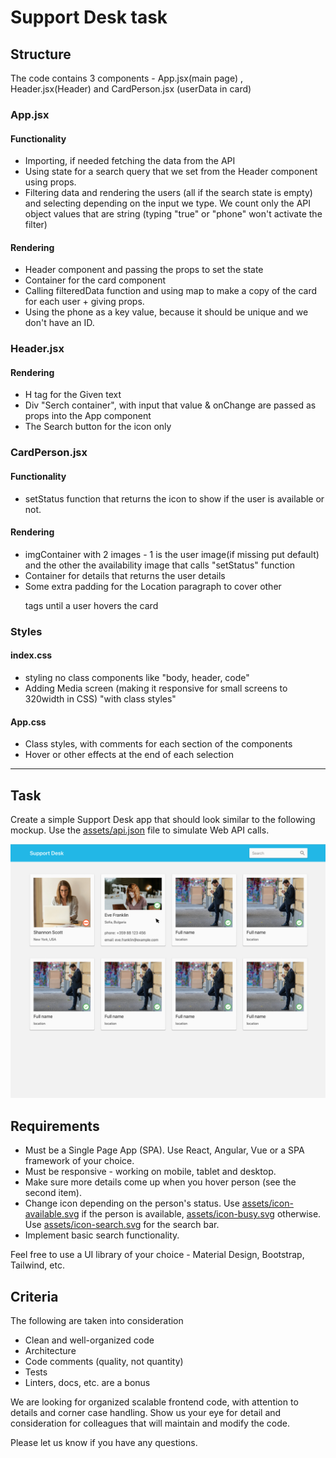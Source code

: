 # Support Desk task

## Structure

The code contains 3 components - App.jsx(main page) , Header.jsx(Header) and CardPerson.jsx (userData in card)

###  App.jsx

#### Functionality
 - Importing, if needed fetching the data from the API
 - Using state for a search query that we set from the Header component using props.
 - Filtering data and rendering the users (all if the search state is empty) and selecting depending on the input we type. We count only the API object values that are string (typing "true" or "phone" won't activate the filter)
#### Rendering
 - Header component and passing the props to set the state
 - Container for the card component
 - Calling filteredData function and using map to make a copy of the card for each user + giving props. 
 - Using the phone as a key value, because it should be unique and we don't have an ID.

###  Header.jsx


#### Rendering
 - H tag for the Given text
 - Div "Serch container", with input that value & onChange are passed as props into the App component
 - The Search button for the icon only 

###  CardPerson.jsx

#### Functionality

 - setStatus function that returns the icon to show if the user is available or not. 

#### Rendering
 - imgContainer with 2 images - 1 is the user image(if missing put default) and the other the availability image that calls "setStatus" function
 - Container for details that returns the user details 
 - Some extra padding for the Location paragraph to cover other <p> tags until a user hovers the card

###  Styles

#### index.css

 - styling no class components like "body, header, code"
 - Adding Media screen (making it responsive for small screens to 320width in CSS) "with class styles"

#### App.css

 - Class styles, with comments for each section of the components
 - Hover or other effects at the end of each selection

_________________________________________________________________________________________________________
## Task

Create a simple Support Desk app that should look similar to the following mockup. Use the [assets/api.json](assets/api.json) file to simulate Web API calls.

![Design](public/design.png)

## Requirements

- Must be a Single Page App (SPA). Use React, Angular, Vue or a SPA framework of your choice.
- Must be responsive - working on mobile, tablet and desktop.
- Make sure more details come up when you hover person (see the second item).
- Change icon depending on the person's status. Use [assets/icon-available.svg](assets/icon-available.svg) if the person is available, [assets/icon-busy.svg](assets/icon-busy.svg) otherwise. Use [assets/icon-search.svg](assets/icon-search.svg) for the search bar.
- Implement basic search functionality.

Feel free to use a UI library of your choice - Material Design, Bootstrap, Tailwind, etc.

## Criteria

The following are taken into consideration

- Clean and well-organized code
- Architecture
- Code comments (quality, not quantity)
- Tests
- Linters, docs, etc. are a bonus

We are looking for organized scalable frontend code, with attention to details and corner case handling. Show us your eye for detail and consideration for colleagues that will maintain and modify the code.

Please let us know if you have any questions.
